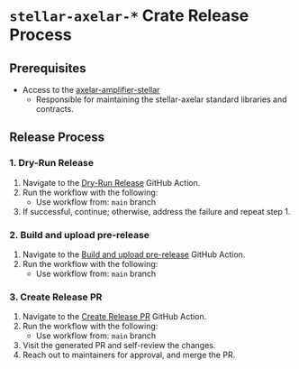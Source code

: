 # `stellar-axelar-*` Crate Release Process

## Prerequisites

- Access to the [axelar-amplifier-stellar](https://github.com/axelarnetwork/axelar-amplifier-stellar)
  - Responsible for maintaining the stellar-axelar standard libraries and contracts.

## Release Process

### 1. Dry-Run Release

1. Navigate to the [Dry-Run Release](https://github.com/axelarnetwork/axelar-amplifier-stellar/actions/workflows/release-dry-run.yaml) GitHub Action.
2. Run the workflow with the following:
   - Use workflow from: `main` branch
3. If successful, continue; otherwise, address the failure and repeat step 1.

### 2. Build and upload pre-release

1. Navigate to the [Build and upload pre-release](https://github.com/axelarnetwork/axelar-amplifier-stellar/actions/workflows/pre-release.yaml) GitHub Action.
2. Run the workflow with the following:
   - Use workflow from: `main` branch

### 3. Create Release PR

1. Navigate to the [Create Release PR](https://github.com/axelarnetwork/axelar-amplifier-stellar/actions/workflows/create-release-pr.yaml) GitHub Action.
2. Run the workflow with the following:
   - Use workflow from: `main` branch
3. Visit the generated PR and self-review the changes.
4. Reach out to maintainers for approval, and merge the PR.
